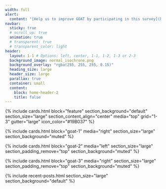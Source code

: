 ```yaml
---
width: full
alert:
  content: "[Help us to improve GOAT by participating in this survey](https://www.umfrage.sv.bgu.tum.de/index.php/837925?lang=en)"
navbar:
  sticky: true
  # scroll_up: true
  animation: true
  # transparent: true
  # transparent_color: light
header:
  layout: 1-1 # Options: left, center, 1-1, 1-2, 1-3 or 2-3
  background_image: normal_isochrone.png
  background_overlay: "rgba(255, 255, 255, 0.15)"
  heading_size: large
  header_size: large
  parallax: true
  container: small
  content:
    block: home-header-2
    title: false
---
```


{% include cards.html 
  block="feature" 
  section_background="default" 
  section_size="large"
  section_content_align="center"
  media="top"
  grid="1-3"
  gutter="large"
  icon_color="#19B037"
%}

{% include cards.html 
  block="goat-1" 
  media="right" 
  section_size="large"
  section_background="muted"
%}

{% include cards.html 
  block="goat-2" 
  media="left" 
  section_size="large"
  section_padding_remove="top"
  section_background="muted"
%}

{% include cards.html 
  block="goat-3" 
  media="right" 
  section_size="large"
  section_padding_remove="top"
  section_background="muted"
%}

{% include recent-posts.html 
  section_size="large"
  section_background="default"
%}